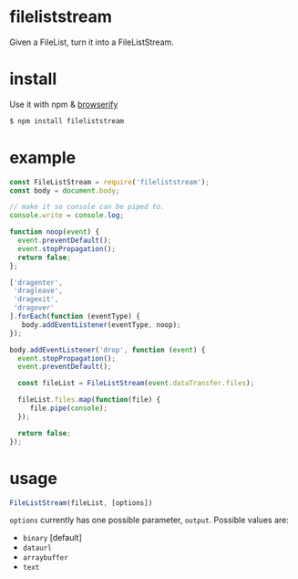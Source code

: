 # fileliststream

Given a FileList, turn it into a FileListStream.

# install

Use it with npm & [browserify](/substack/node-browserify)

```bash
$ npm install fileliststream
```

# example
```js
const FileListStream = require('fileliststream');
const body = document.body;

// make it so console can be piped to.
console.write = console.log;

function noop(event) {
  event.preventDefault();
  event.stopPropagation();
  return false;
};

['dragenter',
 'dragleave',
 'dragexit',
 'dragover'
].forEach(function (eventType) {
   body.addEventListener(eventType, noop);
});

body.addEventListener('drop', function (event) {
  event.stopPropagation();
  event.preventDefault();

  const fileList = FileListStream(event.dataTransfer.files);

  fileList.files.map(function(file) {
     file.pipe(console);
  });

  return false;
});
```

# usage

```js
FileListStream(fileList, [options])
```

`options` currently has one possible parameter, `output`. Possible values are:

* `binary` [default]
* `dataurl`
* `arraybuffer`
* `text`
